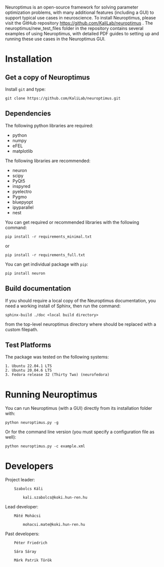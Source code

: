 Neuroptimus is an open-source framework for solving parameter optimization problems, with many additional features (including a GUI) to support typical use cases in neuroscience.
To install Neuroptimus, please visit the GitHub repository https://github.com/KaliLab/neuroptimus . 
The neuroptimus/new_test_files folder in the repository contains several examples of using Neuroptimus, with detailed PDF guides to setting up and running these use cases in the Neuroptimus GUI.


Installation
============

Get a copy of Neuroptimus
----------------------------------

Install `git` and type:


    git clone https://github.com/KaliLab/neuroptimus.git



Dependencies
-------------

The following python libraries are required:
  - python
  - numpy 
  - eFEL
  - matplotlib 

The following libraries are recommended:
  - neuron
  - scipy 
  - PyQt5
  - inspyred 
  - pyelectro
  - Pygmo
  - bluepyopt
  - ipyparallel
  - nest
  
You can get required or recommended libraries with the following command:

  
    pip install -r requirements_minimal.txt

or

    pip install -r requirements_full.txt

You can get individual package with `pip`:
    
    pip install neuron

    
Build documentation
-------------------

If you should require a local copy of the Neuroptimus documentation, you need a working install of
Sphinx, then run the command:


    sphinx-build ./doc <local build directory>

from the top-level neuroptimus directory where <local build directory>
should be replaced with a custom filepath.

Test Platforms
--------------

The package was tested on the following systems:

    1. Ubuntu 22.04.1 LTS
    2. Ubuntu 20.04.6 LTS 
    3. Fedora release 32 (Thirty Two) (neurofedora)

    
Running Neuroptimus
===================


You can run Neuroptimus (with a GUI) directly from its installation folder with:

    python neuroptimus.py -g
    
Or for the command line version (you must specify a configuration file as well):

    python neuroptimus.py -c example.xml
    
        
Developers
==========

Project leader:

        Szabolcs Káli

            kali.szabolcs@koki.hun-ren.hu

Lead developer:

        Máté Mohácsi

            mohacsi.mate@koki.hun-ren.hu

Past developers:

        Péter Friedrich

        Sára Sáray

        Márk Patrik Török


